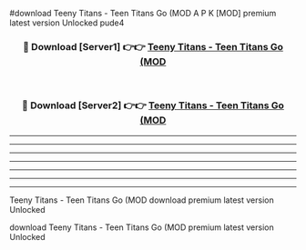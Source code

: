 #download Teeny Titans - Teen Titans Go (MOD A P K [MOD] premium latest version Unlocked pude4 



<div align="center">
<h3>🔴 Download [Server1] 👉👉 <a href="https://apkdownload3.web.app/">Teeny Titans - Teen Titans Go (MOD</a></h3><br>

<h3>🔴 Download [Server2] 👉👉 <a href="https://apkdownload3.web.app/">Teeny Titans - Teen Titans Go (MOD</a></h3>
</div>





----------------------------------------------------------

----------------------------------------------------------

----------------------------------------------------------

----------------------------------------------------------

----------------------------------------------------------

----------------------------------------------------------

----------------------------------------------------------

Teeny Titans - Teen Titans Go (MOD download premium latest version Unlocked

download Teeny Titans - Teen Titans Go (MOD premium latest version Unlocked
